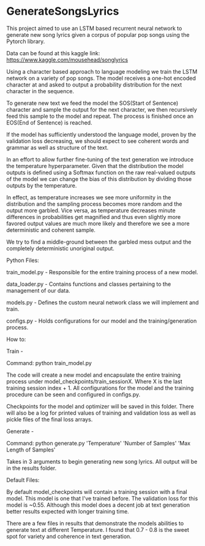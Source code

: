# GenerateSongsLyrics

This project aimed to use an LSTM based recurrent neural network to generate new song lyrics given a corpus of popular pop songs using the Pytorch library.

Data can be found at this kaggle link: https://www.kaggle.com/mousehead/songlyrics

Using a character based approach to language modeling we train the LSTM network on a variety of pop songs. The model receives a one-hot encoded character at and asked to output a probability distribution for the next character in the sequence. 

To generate new text we feed the model the SOS(Start of Sentence) character and sample the output for the next character, we then recursively feed this sample to the model and repeat. The process is finished once an EOS(End of Sentence) is reached.

If the model has sufficiently understood the language model, proven by the validation loss decreasing, we should expect to see coherent words and grammar as well as structure of the text. 

In an effort to allow further fine-tuning of the text generation we introduce the temperature hyperparameter.
Given that the distribution the model outputs is defined using a Softmax function on the raw real-valued outputs of the model we can change the bias of this distribution by dividing those outputs by the temperature.

In effect, as temperature increases we see more uniformity in the distribution and the sampling process becomes more random and the output more garbled. Vice versa, as temperature decreases minute differences in probabilities get magnified and thus even slightly more favored output values are much more likely and therefore we see a more deterministic and coherent sample.

We try to find a middle-ground between the garbled mess output and the completely deterministic unoriginal output.

Python Files:

train_model.py - Responsible for the entire training process of a new model.

data_loader.py - Contains functions and classes pertaining to the management of our data.

models.py - Defines the custom neural network class we will implement and train.

configs.py - Holds configurations for our model and the training/generation process.


How to:

Train -

Command: python train_model.py

The code will create a new model and encapsulate the entire training process under model_checkpoints/train_sessionX. Where X is the last training session index + 1. All configurations for the model and the training procedure can be seen and configured in configs.py.

Checkpoints for the model and optimizer will be saved in this folder.
There will also be a log for printed values of training and validation loss as well as pickle files of the final loss arrays.

Generate -

Command: python generate.py 'Temperature' 'Number of Samples' 'Max Length of Samples'
    
Takes in 3 arguments to begin generating new song lyrics. All output will be in the results folder.


Default Files:

By default model_checkpoints will contain a training session with a final model. This model is one that I've trained before.
The validation loss for this model is ~0.55. Although this model does a decent job at text generation better results expected with longer training time.

There are a few files in results that demonstrate the models abilities to generate text at different Temperature. I found that 0.7 - 0.8 is the sweet spot for variety and coherence in text generation.





